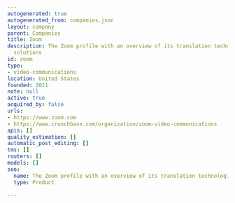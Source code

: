 ```yaml
---
autogenerated: true
autogenerated_from: companies.json
layout: company
parent: Companies
title: Zoom
description: The Zoom profile with an overview of its translation technologies and
  solutions
id: zoom
type:
- video-communications
location: United States
founded: 2011
note: null
active: true
acquired_by: false
urls:
- https://www.zoom.com
- https://www.crunchbase.com/organization/zoom-video-communications
apis: []
quality_estimation: []
automatic_post_editing: []
tms: []
routers: []
models: []
seo:
  name: The Zoom profile with an overview of its translation technologies and solutions
  type: Product

---
```


